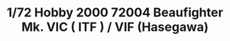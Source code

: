 ---
layout: product
title: "1/72 Hobby 2000 72004 Beaufighter Mk. VIC ( ITF ) / VIF (Hasegawa)"
price: "4600" 
desc: "Maketa"
img_path: "/assets/img/H2K72004.webp"
brand: "N/A"
available: true
special_offer: false
new: true
soon: false
cat: "010000"
subcat: "011900"
subsubcat: "0N/A"
sifra: "H2K72004"
popular: false
---